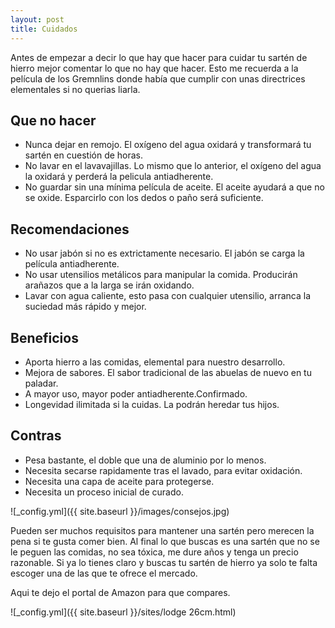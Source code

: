 ```yaml
---
layout: post
title: Cuidados
---
```

Antes de empezar a decir lo que hay que hacer para cuidar tu sartén de hierro mejor comentar lo que no hay que hacer. Esto me recuerda a la película de los Gremnlins donde había que cumplir con unas directrices elementales si no querias liarla.

## Que no hacer
* Nunca dejar en remojo. El oxígeno del agua oxidará y transformará tu sartén en cuestión de horas.
* No lavar en el lavavajillas. Lo mismo que lo anterior, el oxígeno del agua la oxidará y perderá la pelicula antiadherente.
* No guardar sin una mínima película de aceite. El aceite ayudará a que no se oxide. Esparcirlo con los dedos o paño será suficiente.

## Recomendaciones
* No usar jabón si no es extrictamente necesario. El jabón se carga la película antiadherente.
* No usar utensilios metálicos para manipular la comida. Producirán arañazos que a la larga se irán oxidando.
* Lavar con agua caliente, esto pasa con cualquier utensilio, arranca la suciedad más rápido y mejor. 

## Beneficios

* Aporta hierro a las comidas, elemental para nuestro desarrollo.
* Mejora de sabores. El sabor tradicional de las abuelas de nuevo en tu paladar.
* A mayor uso, mayor poder antiadherente.Confirmado.
* Longevidad ilimitada si la cuidas. La podrán heredar tus hijos.

## Contras

* Pesa bastante, el doble que una de aluminio por lo menos.
* Necesita secarse rapidamente tras el lavado, para evitar oxidación.
* Necesita una capa de aceite para protegerse.
* Necesita un proceso inicial de curado.

![_config.yml]({{ site.baseurl }}/images/consejos.jpg)


Pueden ser muchos requisitos para mantener una sartén pero merecen la pena si te gusta comer bien. Al final lo que buscas es una sartén que no se le peguen las comidas, no sea tóxica, me dure años y tenga un precio razonable. Si ya lo tienes claro y buscas tu sartén de hierro ya solo te falta escoger una de las que te ofrece el mercado.

Aqui te dejo el portal de Amazon para que compares.

![_config.yml]({{ site.baseurl }}/sites/lodge 26cm.html)

